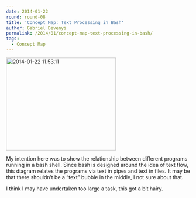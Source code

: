 ```yaml
---
date: 2014-01-22
round: round-08
title: 'Concept Map: Text Processing in Bash'
author: Gabriel Devenyi
permalink: /2014/01/concept-map-text-processing-in-bash/
tags:
  - Concept Map
---
```

[<img class="alignnone size-medium wp-image-5596" alt="2014-01-22 11.53.11" src="http://teaching.software-carpentry.org/wp-content/uploads/2014/01/2014-01-22-11.53.11-300x253.jpg" width="300" height="253" />][1]

My intention here was to show the relationship between different programs running in a bash shell. Since bash is designed around the idea of text flow, this diagram relates the programs via text in pipes and text in files. It may be that there shouldn&#8217;t be a &#8220;text&#8221; bubble in the middle, I not sure about that.

I think I may have undertaken too large a task, this got a bit hairy.

 [1]: http://teaching.software-carpentry.org/wp-content/uploads/2014/01/2014-01-22-11.53.11.jpg
